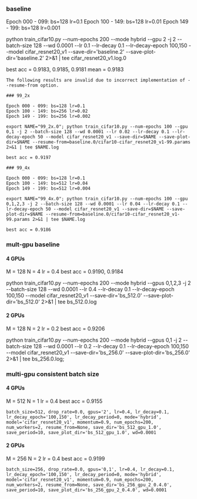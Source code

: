 ### baseline

Epoch 000 - 099: bs=128 lr=0.1
Epoch 100 - 149: bs=128 lr=0.01
Epoch 149 - 199: bs=128 lr=0.001

python train_cifar10.py --num-epochs 200 --mode hybrid --gpu 2 -j 2 --batch-size 128 --wd 0.0001 --lr 0.1 --lr-decay 0.1 --lr-decay-epoch 100,150 --model cifar_resnet20_v1 --save-dir='baseline.2' --save-plot-dir='baseline.2'  2>&1 | tee cifar_resnet20_v1.log.0

best acc = 0.9183, 0.9185, 0.9181
mean = 0.9183

```
The following results are invalid due to incorrect implementation of --resume-from option.

### 99_2x

Epoch 000 - 099: bs=128 lr=0.1
Epoch 100 - 149: bs=256 lr=0.02
Epoch 149 - 199: bs=256 lr=0.002

export NAME="99_2x.0"; python train_cifar10.py --num-epochs 100 --gpu 0,1 -j 2 --batch-size 128 --wd 0.0001 --lr 0.02 --lr-decay 0.1 --lr-decay-epoch 50 --model cifar_resnet20_v1 --save-dir=$NAME --save-plot-dir=$NAME --resume-from=baseline.0/cifar10-cifar_resnet20_v1-99.params 2>&1 | tee $NAME.log

best acc = 0.9197

### 99_4x

Epoch 000 - 099: bs=128 lr=0.1
Epoch 100 - 149: bs=512 lr=0.04
Epoch 149 - 199: bs=512 lr=0.004

export NAME="99_4x.0"; python train_cifar10.py --num-epochs 100 --gpu 0,1,2,3 -j 2 --batch-size 128 --wd 0.0001 --lr 0.04 --lr-decay 0.1 --lr-decay-epoch 50 --model cifar_resnet20_v1 --save-dir=$NAME --save-plot-dir=$NAME --resume-from=baseline.0/cifar10-cifar_resnet20_v1-99.params 2>&1 | tee $NAME.log

best acc = 0.9186
```

### mult-gpu baseline

#### 4 GPUs

M = 128
N = 4
lr = 0.4
best acc = 0.9190, 0.9184

python train_cifar10.py --num-epochs 200 --mode hybrid --gpus 0,1,2,3 -j 2 --batch-size 128 --wd 0.0001 --lr 0.4 --lr-decay 0.1 --lr-decay-epoch 100,150 --model cifar_resnet20_v1 --save-dir='bs_512.0' --save-plot-dir='bs_512.0' 2>&1 | tee bs_512.0.log


#### 2 GPUs

M = 128
N = 2
lr = 0.2
best acc = 0.9206

python train_cifar10.py --num-epochs 200 --mode hybrid --gpus 0,1 -j 2 --batch-size 128 --wd 0.0001 --lr 0.2 --lr-decay 0.1 --lr-decay-epoch 100,150 --model cifar_resnet20_v1 --save-dir='bs_256.0' --save-plot-dir='bs_256.0' 2>&1 | tee bs_256.0.log;


### multi-gpu consistent batch size

#### 4 GPUs

M = 512
N = 1
lr = 0.4
best acc = 0.9155

```
batch_size=512, drop_rate=0.0, gpus='2', lr=0.4, lr_decay=0.1, lr_decay_epoch='100,150', lr_decay_period=0, mode='hybrid', model='cifar_resnet20_v1', momentum=0.9, num_epochs=200, num_workers=2, resume_from=None, save_dir='bs_512_gpu_1.0', save_period=10, save_plot_dir='bs_512_gpu_1.0', wd=0.0001
```

#### 2 GPUs

M = 256
N = 2
lr = 0.4
best acc = 0.9199

```
batch_size=256, drop_rate=0.0, gpus='0,1', lr=0.4, lr_decay=0.1, lr_decay_epoch='100,150', lr_decay_period=0, mode='hybrid', model='cifar_resnet20_v1', momentum=0.9, num_epochs=200, num_workers=2, resume_from=None, save_dir='bs_256_gpu_2_0.4.0', save_period=10, save_plot_dir='bs_256_gpu_2_0.4.0', wd=0.0001
```
